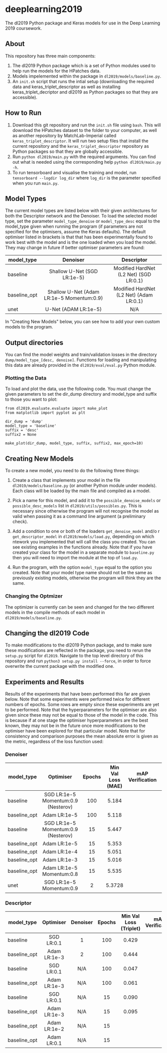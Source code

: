 # deeplearning2019
The dl2019 Python package and Keras models for use in the Deep Learning 2019 coursework.

## About

This repository has three main components:

1. The dl2019 Python package which is a set of Python modules used to help run the models for the HPatches data.
2. Models impelemented within the package in ``dl2019/models/baseline.py``.
3. An ``init.sh`` script that runs the intial setup (downloading the required data and keras_triplet_descriptor as well as installing
keras_triplet_decriptor and dl2019 as Python packages so that they are accessible).

## How to Run

1. Download this git repository and run the ``init.sh`` file using ``bash``. This will download the HPatches dataset to the folder 
to your computer, as well as another repository by MatchLab-Imperial called ``keras_triplet_descriptor``. It will run two setup
files that install the current repository and the ``keras_triplet_descriptor`` repository as Python packages so that they are
globally accessible.
2. Run ``python dl2019/main.py`` with the required arguments. You can find out what is needed using the corresponding help ``python dl2019/main.py -h``.
3. To run tensorboard and visualise the training and model, run ``tensorboard --logdir log_dir`` where ``log_dir`` is the parameter specified when you run ``main.py``.

## Model Types

The current model types are listed below with their given architectures for both the Descriptor network and the Denoiser. To load the selected model type, set the parameter ``model_type_denoise`` or ``model_type_desc`` equal to the model_type given when running the program (if parameters are not specified for the optimisers, assume the Keras defaults). The default optimiser listed in brackets is that that has been experimentally found to work best with the model and is the one loaded when you load the model. They may change in future if better optimiser parameters are found:

| model_type | Denoiser       | Descriptor         |
| ---------- |:--------------:|:------------------:|
| baseline   | Shallow U-Net (SGD LR:1e-5) | Modified HardNet (L2 Net)  (SGD LR:0.1) |
| baseline_opt   | Shallow U-Net (Adam LR:1e-5 Momentum:0.9) | Modified HardNet (L2 Net)  (Adam LR:0.1) |
| unet       | U-Net (ADAM LR:1e-5) | N/A |

In "Creating New Models" below, you can see how to add your own custom models to the program.

## Output directories

You can find the model weights and train/validation losses in the directory ``dump/model_type_[desc, denoise]``. Functions for loading and manipulating this data are already provided in the ``dl2019/eval/eval.py`` Python module.

### Plotting the Data

To load and plot the data, use the following code. You must change the given parameters to set the dir_dump directory and model_type and suffix to those you want to plot:

```
from dl2019.evaluate.evaluate import make_plot
from matplotlib import pyplot as plt

dir_dump = 'dump'
model_type = 'baseline'
suffix = 'desc'
suffix2 = None

make_plot(dir_dump, model_type, suffix, suffix2, max_epoch=10)
```

## Creating New Models

To create a new model, you need to do the following three things:

1. Create a class that implements your model in the file ``dl2019/models/baseline.py`` (or another Python module under models). Each class will be loaded by the main file and compiled as a model.

2. Pick a name for this model, and add it to the ``possible_denoise_models`` or ``possible_desc_models`` list in ``dl2019/utils/possibles.py``. This is necessary since otherwise the program will not recognise the model as valid when passing it as a command line argument (a preliminary check).

3. Add a condition to one or both of the loaders ``get_denoise_model`` and/o
r ``get_descriptor_model`` in ``dl2019/models/load.py``, depending on which ntework you implemented that will call the class you created. You can see existing examples in the functions already. Note that if you have created your class for the model in a separate module to ``baseline.py`` then you will need to import the module at the top of ``load.py``.

4. Run the program, with the option ``model_type`` equal to the option you created. Note that your model type name should not be the same as previously existing models, otherwise the program will think they are the same.

### Changing the Optmizer

The optimizer is currently can be seen and changed for the two different models in the compile methods of each model in ``dl2019/models/baseline.py``.

## Changing the dl2019 Code

To make modifications to the dl2019 Python package, and to make sure these modifications are reflected in the package, you need to rerun the ``setup.py`` script for ``dl2019``. Navigate to the top level directory of this repository and run ``python3 setup.py install --force``, in order to force overwrite the current package with the modified one.

## Experiments and Results

Results of the experiments that have been performed this far are given below. Note that some experiments were performed twice for different numbers of epochs. Some rows are empty since these experiments are yet to be performed. Note that the hyperparameters for the optimiser are also given since these may not be equal to those of the model in the code. This is because if at one stage the optimiser hyperparameters are the best known, they may not be in the future once more modifications to the optimiser have been explored for that particular model. Note that for consistency and comparison purposes the mean absolute error is given as the metric, regardless of the loss function used: 

### Denoiser

| model_type | Optimiser      | Epochs | Min Val Loss (MAE) | mAP Verification| mAP Matching | mAP Retrieval |  id  |
| ---------- |:--------------:|:---------------------:|:------:|:---------------:|:------------:|:-------------:|:----:|
| baseline   | SGD LR:1e-5 Momentum:0.9 (Nesterov) | 100 | 5.184 |  |  |  | 1 |
| baseline_opt   | Adam LR:1e-5   | 100 | 5.118 |  |  |  | 2 |
| baseline   | SGD LR:1e-5 Momentum:0.9 (Nesterov) | 15 | 5.447 |  |  |  | 3 |
| baseline_opt   | Adam LR:1e-5   | 15 | 5.353 |  |  |  | 4 |
| baseline_opt   | Adam LR:1e-4   | 15 | 5.051 |  |  |  | 5 |
| baseline_opt   | Adam LR:1e-3   | 15 | 5.016 |  |  |  | 6 |
| baseline_opt   | Adam LR:1e-5 Momentum:0.8 | 15 | 5.535  |  |  |  | 7 |
| unet   | SGD LR:1e-5 Momentum:0.9 | 2 | 5.3728 |  |  |  | 8 |


### Descriptor

| model_type | Optimiser      | Denoiser | Epochs | Min Val Loss (Triplet) | mAP Verification| mAP Matching | mAP Retrieval |
| ---------- |:--------------:|:--------:|:------:|:-----------------------------:|:---------------:|:------------:|:-------------:|
| baseline   | SGD LR:0.1 | 1 | 100 | 0.429 |  |  |  |
| baseline_opt   | Adam LR:1e-3 | 2 | 100 | 0.444 |  |  |  |
| baseline   | SGD LR:0.1 | N/A | 100 | 0.047 |  |  |  |
| baseline_opt   | Adam LR:1e-3 | N/A | 100 | 0.061 |  |  |  |
| baseline   | SGD LR:0.1 | N/A | 15 | 0.090 |  |  |  |
| baseline_opt   | Adam LR:1e-3 | N/A | 15 | 0.095 |  |  |  |
| baseline_opt   | Adam LR:1e-2 | N/A | 15 |  |  |  |  |
| baseline_opt   | Adam LR:0.1 | N/A | 15 |  |  |  |  |
